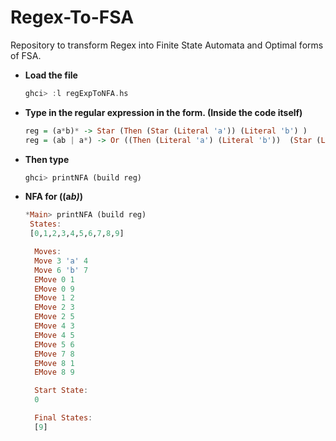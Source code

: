 # Regex-To-FSA
Repository to transform Regex into Finite State Automata and Optimal forms of FSA. 

 - **Load the file**
      ```haskell
      ghci> :l regExpToNFA.hs
      ```
 - **Type in the regular expression in the form. (Inside the code itself)** 
     ```haskell
     reg = (a*b)* -> Star (Then (Star (Literal 'a')) (Literal 'b') ) 
     reg = (ab | a*) -> Or ((Then (Literal 'a') (Literal 'b'))  (Star (Literal 'a')) )
     ```
- **Then type**
     ```haskell
     ghci> printNFA (build reg)
     ``` 
- **NFA for ((a*b)*)**   
     ```haskell
     *Main> printNFA (build reg)
      States:
      [0,1,2,3,4,5,6,7,8,9]

       Moves:
       Move 3 'a' 4
       Move 6 'b' 7
       EMove 0 1
       EMove 0 9
       EMove 1 2
       EMove 2 3
       EMove 2 5
       EMove 4 3
       EMove 4 5
       EMove 5 6
       EMove 7 8
       EMove 8 1
       EMove 8 9

       Start State:
       0

       Final States:
       [9]
     ```
